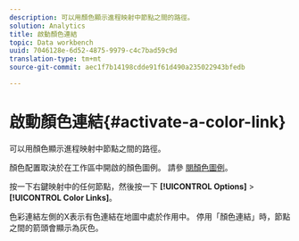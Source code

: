 ```yaml
---
description: 可以用顏色顯示進程映射中節點之間的路徑。
solution: Analytics
title: 啟動顏色連結
topic: Data workbench
uuid: 7046128e-6d52-4875-9979-c4c7bad59c9d
translation-type: tm+mt
source-git-commit: aec1f7b14198cdde91f61d490a235022943bfedb

---
```



# 啟動顏色連結{#activate-a-color-link}

可以用顏色顯示進程映射中節點之間的路徑。

顏色配置取決於在工作區中開啟的顏色圖例。 請參 [閱顏色圖例](../../../../home/c-get-started/c-analysis-vis/c-legends/c-color-leg.md#concept-f84d51dc0d6547f981d0642fc2d01358)。

按一下右鍵映射中的任何節點，然後按一下 **[!UICONTROL Options]** > **[!UICONTROL Color Links]**。

色彩連結左側的X表示有色連結在地圖中處於作用中。 停用「顏色連結」時，節點之間的箭頭會顯示為灰色。

